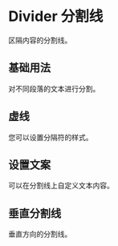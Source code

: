 # Divider 分割线

<p>区隔内容的分割线。</p>

## 基础用法

<p>对不同段落的文本进行分割。</p>

<demo vue="../../example/divider/base.vue"></demo>

## 虚线

<p>您可以设置分隔符的样式。</p>

<demo vue="../../example/divider/style.vue"></demo>

## 设置文案

可以在分割线上自定义文本内容。

<demo vue="../../example/divider/text.vue"></demo>

## 垂直分割线

<p>垂直方向的分割线。</p>

<demo vue="../../example/divider/vertical.vue"></demo>
